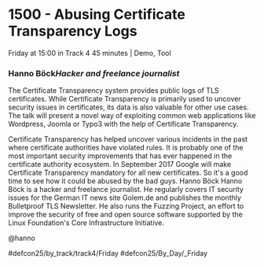 # 1500 - Abusing Certificate Transparency Logs
Friday at 15:00 in Track 4
45 minutes | Demo, Tool
### Hanno Böck*Hacker and freelance journalist*

The Certificate Transparency system provides public logs of TLS certificates. While Certificate Transparency is primarily used to uncover security issues in certificates, its data is also valuable for other use cases. The talk will present a novel way of exploiting common web applications like Wordpress, Joomla or Typo3 with the help of Certificate Transparency.

Certificate Transparency has helped uncover various incidents in the past where certificate authorities have violated rules. It is probably one of the most important security improvements that has ever happened in the certificate authority ecosystem. In September 2017 Google will make Certificate Transparency mandatory for all new certificates. So it's a good time to see how it could be abused by the bad guys.
Hanno Böck
Hanno Böck is a hacker and freelance journalist. He regularly covers IT security issues for the German IT news site Golem.de and publishes the monthly Bulletproof TLS Newsletter. He also runs the Fuzzing Project, an effort to improve the security of free and open source software supported by the Linux Foundation's Core Infrastructure Initiative.

@hanno

#defcon25/by_track/track4/Friday #defcon25/By_Day/_Friday